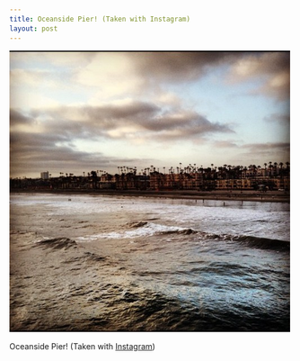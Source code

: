 ```yaml
---
title: Oceanside Pier! (Taken with Instagram)
layout: post
---
```

 
![Oceanside Pier](/images/posts/oceanside-pier.jpeg)

Oceanside Pier! (Taken with <a href="http://instagr.am">Instagram</a>)
